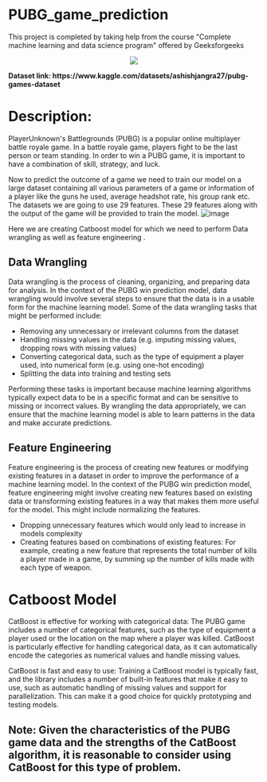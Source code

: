 # PUBG_game_prediction
This project is completed by taking help from the course "Complete machine learning and data science program" offered by Geeksforgeeks
<p align="center">
  <img src="https://encrypted-tbn0.gstatic.com/images?q=tbn:ANd9GcQBjgKzJDV52QtQKCsButgKH-5l153n6zKJYJ8CmW6vxUvn5HQtQOpfzMYPLCt4j97cEDQ&usqp=CAU">
</p>

<b>
Dataset link: https://www.kaggle.com/datasets/ashishjangra27/pubg-games-dataset
</b>

# Description:
PlayerUnknown's Battlegrounds (PUBG) is a popular online multiplayer battle royale game. In a battle royale game, players fight to be the last person or team standing. In order to win a PUBG game, it is important to have a combination of skill, strategy, and luck.

Now to predict the outcome of a game we need to train our model on a large dataset containing all various parameters of a game or information of a player like the guns he used, average headshot rate, his group rank etc. The datasets we are going to use 29 features. These 29 features along with the output of the game will be provided to train the model. 
![image](https://github.com/user-attachments/assets/9e078af3-0275-4c03-815c-3c08fa26eef1)

Here we are creating Catboost model for which we need to perform  Data wrangling as well as feature engineering .

## Data Wrangling
Data wrangling is the process of cleaning, organizing, and preparing data for analysis. In the context of the PUBG win prediction model, data wrangling would involve several steps to ensure that the data is in a usable form for the machine learning model.
Some of the data wrangling tasks that might be performed include:
- Removing any unnecessary or irrelevant columns from the dataset
- Handling missing values in the data (e.g. imputing missing values, dropping rows with missing values)
- Converting categorical data, such as the type of equipment a player used, into numerical form (e.g. using one-hot encoding)
- Splitting the data into training and testing sets

Performing these tasks is important because machine learning algorithms typically expect data to be in a specific format and can be sensitive to missing or incorrect values. By wrangling the data appropriately, we can ensure that the machine learning model is able to learn patterns in the data and make accurate predictions.

## Feature Engineering
Feature engineering is the process of creating new features or modifying existing features in a dataset in order to improve the performance of a machine learning model. In the context of the PUBG win prediction model, feature engineering might involve creating new features based on existing data or transforming existing features in a way that makes them more useful for the model.
This might include normalizing the features.

- Dropping unnecessary features which would only lead to increase in models complexity
- Creating features based on combinations of existing features: For example, creating a new feature that represents the total number of kills a player made in a game, by summing up the number of kills made with each type of weapon.

# Catboost Model

CatBoost is effective for working with categorical data: The PUBG game includes a number of categorical features, such as the type of equipment a player used or the location on the map where a player was killed. CatBoost is particularly effective for handling categorical data, as it can automatically encode the categories as numerical values and handle missing values.

CatBoost is fast and easy to use: Training a CatBoost model is typically fast, and the library includes a number of built-in features that make it easy to use, such as automatic handling of missing values and support for parallelization. This can make it a good choice for quickly prototyping and testing models.


## Note: Given the characteristics of the PUBG game data and the strengths of the CatBoost algorithm, it is reasonable to consider using CatBoost for this type of problem.






